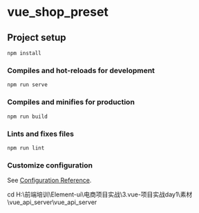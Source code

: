 # vue_shop_preset

## Project setup
```
npm install
```

### Compiles and hot-reloads for development
```
npm run serve
```

### Compiles and minifies for production
```
npm run build
```

### Lints and fixes files
```
npm run lint
```

### Customize configuration
See [Configuration Reference](https://cli.vuejs.org/config/).

cd H:\前端培训\Element-ui\电商项目实战\3.vue-项目实战day1\素材\vue_api_server\vue_api_server
